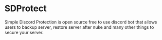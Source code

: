 # SDProtect
Simple Discord Protection is open source free to use discord bot that allows users to backup server, restore server after nuke and many other things to secure your server.
